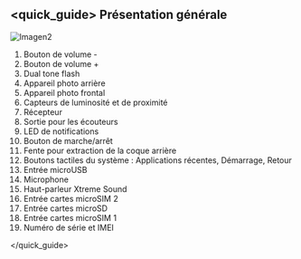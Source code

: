 ## <quick_guide> Présentation générale

![Imagen2](http://static.energysistem.com/images/manuals/42689/5774d31fa9899.jpg)

1. Bouton de volume -
2. Bouton de volume +
3. Dual tone flash
4. Appareil photo arrière
5. Appareil photo frontal
6. Capteurs de luminosité et de proximité
7. Récepteur
8. Sortie pour les écouteurs
9. LED de notifications
10. Bouton de marche/arrêt
11. Fente pour extraction de la coque arrière
12. Boutons tactiles du système : Applications récentes, Démarrage, Retour
13. Entrée microUSB
14. Microphone
15. Haut-parleur Xtreme Sound
16. Entrée cartes microSIM 2
17. Entrée cartes microSD
18. Entrée cartes microSIM 1
19. Numéro de série et IMEI

</quick_guide>
